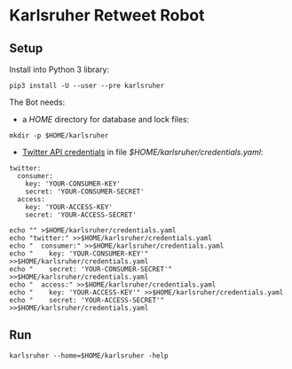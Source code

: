 # Karlsruher Retweet Robot
## Setup
Install into Python 3 library:
```
pip3 install -U --user --pre karlsruher
```
The Bot needs:
* a *HOME* directory for database and lock files:
```
mkdir -p $HOME/karlsruher
```
* [Twitter API credentials](https://developer.twitter.com) in file *$HOME/karlsruher/credentials.yaml*:
```
twitter:
  consumer:
    key: 'YOUR-CONSUMER-KEY'
    secret: 'YOUR-CONSUMER-SECRET'
  access:
    key: 'YOUR-ACCESS-KEY'
    secret: 'YOUR-ACCESS-SECRET'
```

```
echo "" >$HOME/karlsruher/credentials.yaml
echo "twitter:" >>$HOME/karlsruher/credentials.yaml
echo "  consumer:" >>$HOME/karlsruher/credentials.yaml
echo "    key: 'YOUR-CONSUMER-KEY'" >>$HOME/karlsruher/credentials.yaml
echo "    secret: 'YOUR-CONSUMER-SECRET'" >>$HOME/karlsruher/credentials.yaml
echo "  access:" >>$HOME/karlsruher/credentials.yaml
echo "    key: 'YOUR-ACCESS-KEY'" >>$HOME/karlsruher/credentials.yaml
echo "    secret: 'YOUR-ACCESS-SECRET'" >>$HOME/karlsruher/credentials.yaml
```
## Run
```
karlsruher --home=$HOME/karlsruher -help
```
